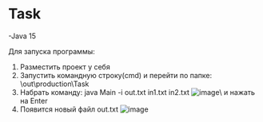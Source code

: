 # Task
-Java 15

Для запуска программы:
1. Разместить проект у себя
2. Запустить командную строку(cmd) и перейти по папке: \out\production\Task
3. Набрать команду: java Main -i out.txt in1.txt in2.txt ![image](https://github.com/Pars89/Task/assets/74140385/c551dfa5-0be9-4585-9dc2-0fe3065abfb5)\ и нажать на Enter
4. Появится новый файл out.txt ![image](https://github.com/Pars89/Task/assets/74140385/3ef3b621-54fa-454b-9ddc-51ef0ed513d6)

